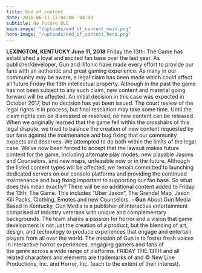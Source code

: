 ```yaml
---
title: End of content
date: 2018-06-11 17:04:00 -04:00
subtitle: No future DLC
main-image: "/uploads/end_of_content_main.png"
hero-image: "/uploads/end_of_content_hero.png"
---
```


**LEXINGTON, KENTUCKY June 11, 2018**
Friday the 13th: The Game has established a loyal and excited fan base over the last year. As publisher/developer, Gun and Illfonic have made every effort to provide our fans with an authentic and great gaming experience. 
As many in our community may be aware, a legal claim has been made which could affect all future Friday the 13th intellectual property. Although in the past the game has not been subject to any such claim, new content and material going forward will be affected. An initial decision in this case was expected in October 2017, but no decision has yet been issued. The court review of the legal rights is in process, but final resolution may take some time. Until the claim rights can be dismissed or resolved, no new content can be released. 
When we originally learned that the game fell within the crosshairs of this legal dispute, we tried to balance the creation of new content requested by our fans against the maintenance and bug fixing that our community expects and deserves. We attempted to do both within the limits of the legal case. 
We’ve now been forced to accept that the lawsuit makes future content for the game, including alternate play modes, new playable Jasons and Counselors, and new maps, unfeasible now or in the future. Although the listed content types will be affected, we remain committed to launching dedicated servers on our console platforms and providing the continued maintenance and bug fixing important to supporting our fan base. 
So what does this mean exactly? There will be no additional content added to Friday the 13th: The Game. This includes “Uber Jason”, The Grendel Map, Jason Kill Packs, Clothing, Emotes and new Counselors.
**- Gun**
About Gun Media
Based in Kentucky, Gun Media is a publisher of interactive entertainment comprised of industry veterans with unique and complementary backgrounds. The team shares a passion for horror and a vision that game development is not just the creation of a product, but the blending of art, design, and technology to produce experiences that engage and entertain players from all over the world. The mission of Gun is to foster fresh voices in interactive horror experiences, engaging gamers and fans of the genre across a wide range of platforms.
FRIDAY THE 13TH and all related characters and elements are trademarks of and © New Line Productions, 
Inc. and Horror, Inc. (each to the extent of their interest).